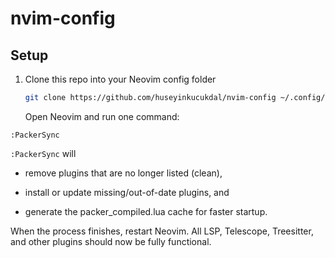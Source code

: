 # nvim-config

## Setup

1. Clone this repo into your Neovim config folder
   ```bash
   git clone https://github.com/huseyinkucukdal/nvim-config ~/.config/nvim
   ```
   Open Neovim and run one command:

```
:PackerSync
```

`:PackerSync` will

- remove plugins that are no longer listed (clean),

- install or update missing/out-of-date plugins, and

- generate the packer_compiled.lua cache for faster startup.

When the process finishes, restart Neovim.
All LSP, Telescope, Treesitter, and other plugins should now be fully
functional.
